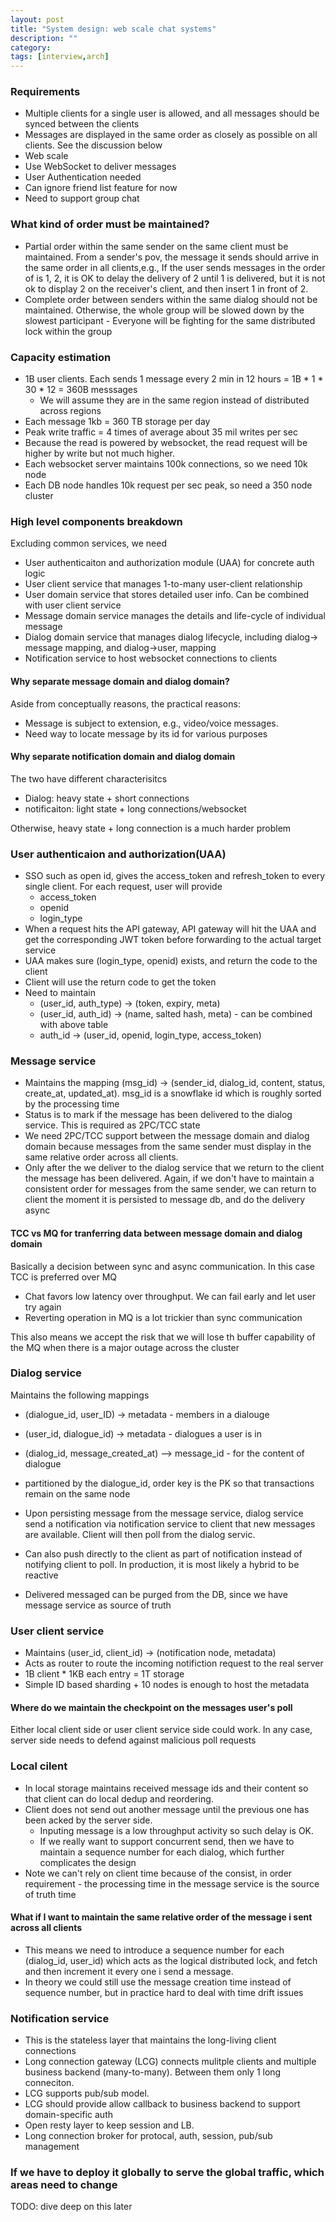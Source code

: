 ```yaml
---
layout: post
title: "System design: web scale chat systems" 
description: ""
category: 
tags: [interview,arch]
---
```


### Requirements

* Multiple clients for a single user is allowed, and all messages should be synced between the clients
* Messages are displayed in the same order as closely as possible on all clients. See the discussion below
* Web scale
* Use WebSocket to deliver messages
* User Authentication needed
* Can ignore friend list feature for now
* Need to support group chat

### What kind of order must be maintained?

* Partial order within the same sender on the same client must be maintained. From a sender's pov, the message it sends should arrive in the same order in all clients,e.g.,  If the user sends messages in the order of is 1, 2, it is OK to delay the delivery of 2 until 1 is delivered, but it is not ok to display 2 on the receiver's client, and then insert 1 in front of 2.
* Complete order between senders within the same dialog should not be maintained. Otherwise, the whole group will be slowed down by the slowest participant - Everyone will be fighting for the same distributed lock within the group 
### Capacity estimation

* 1B user clients. Each sends 1 message every 2 min in 12 hours = 1B * 1 * 30 * 12  = 360B messsages
  * We will assume they are in the same region instead of distributed across regions
* Each message 1kb = 360 TB storage per day 
* Peak write traffic = 4 times of average about 35 mil writes per sec 
* Because the read is powered by websocket, the read request will be higher by write but not much higher. 
* Each websocket server maintains 100k connections, so we need 10k node
* Each DB node handles 10k request per sec peak, so need a 350 node cluster


### High level components breakdown

Excluding common services, we need

* User authenticaiton and authorization module (UAA) for concrete auth logic
* User client service that manages 1-to-many user-client relationship
* User domain service that stores detailed user info. Can be combined with user client service
* Message domain service manages the details and life-cycle of individual message
* Dialog domain service that manages dialog lifecycle, including dialog-> message mapping, and dialog->user, mapping
* Notification service to host websocket connections to clients 

#### Why separate message domain and dialog domain?

Aside from conceptually reasons, the practical reasons:

* Message is subject to extension, e.g., video/voice messages.
* Need way to locate message by its id for various purposes

#### Why separate notification domain and dialog domain

The two have different characterisitcs

* Dialog: heavy state + short connections
* notificaiton: light state + long connections/websocket

Otherwise, heavy state + long connection is a much harder problem

### User authenticaion and authorization(UAA)

* SSO such as open id, gives the access_token and refresh_token to every single client. For each request, user will provide
  * access_token
  * openid
  * login_type 
* When a request hits the API gateway, API gateway will hit the UAA and get the corresponding JWT token before forwarding to the actual target service 
* UAA makes sure (login_type, openid) exists, and return the code to the client
* Client will use the return code to get the token
* Need to maintain
  * (user_id, auth_type) -> (token, expiry, meta)
  * (user_id, auth_id) -> (name, salted hash, meta) - can be combined with above table
  * auth_id -> (user_id, openid, login_type, access_token)

### Message service

* Maintains the mapping (msg_id) -> (sender_id, dialog_id, content, status, create_at, updated_at). msg_id is a snowflake id which is roughly sorted by the processing time
* Status is to mark if the message has been delivered to the dialog service. This is required as 2PC/TCC state
* We need 2PC/TCC support between the message domain and dialog domain because messages from the same sender must display in the same relative order across all clients.
* Only after the we deliver to the dialog service that we return to the client the message has been delivered. Again, if we don't have to maintain a consistent order for messages from the same sender, we can return to client the moment it is persisted to message db, and do the delivery async

#### TCC vs MQ for tranferring data between message domain and dialog domain 
Basically a decision between sync and async communication. In this case TCC is preferred over MQ

* Chat favors low latency over throughput. We can fail early and let user try again
* Reverting operation in MQ is a lot trickier than sync communication

This also means we accept the risk that we will lose th buffer capability of the MQ when there is a major outage across the cluster

 
### Dialog service

Maintains the following mappings 

* (dialogue_id, user_ID) -> metadata - members in a dialouge
* (user_id, dialogue_id) -> metadata - dialogues a user is in 
* (dialog_id, message_created_at) --> message_id -  for the content of dialogue
* partitioned by the dialogue_id, order key is the PK so that transactions remain on the same node

* Upon persisting message from the message service, dialog service send a notification via notification service to client that new messages are available. Client will then poll from the dialog servic. 
* Can also push directly to the client as part of notification instead of notifying client to poll. In production, it is most likely a hybrid to be reactive
* Delivered messaged can be purged from the DB, since we have message service as source of truth

### User client service

* Maintains (user_id, client_id) -> (notification node, metadata)
* Acts as router to route the incoming notifiction request to the real server
 * 1B client * 1KB each entry = 1T storage
 * Simple ID based sharding + 10 nodes is enough to host the metadata

#### Where do we maintain the checkpoint on the messages user's poll

Either local client side or user client service side could work. In any case, server side needs to defend against malicious poll requests


### Local cilent

* In local storage maintains received message ids and their content so that client can do local dedup and reordering.
* Client does not send out another message until the previous one has been acked by the server side. 
  * Inputing message is a low throughput activity so such delay is OK. 
  * If we really want to support concurrent send, then we have to maintain a sequence number for each dialog, which further complicates the design
* Note we can't rely on client time because of the consist, in order requirement - the processing time in the message service is the source of truth time

#### What if I want to maintain the same relative order of the message i sent across all clients

* This means we need to introduce a sequence number for each (dialog_id, user_id) which acts as the logical distributed lock, and fetch and then increment it every one i send a message. 
* In theory we could still use the message creation time instead of sequence number, but in practice hard to deal with time drift issues


### Notification service

* This is the stateless layer that maintains the long-living client connections
* Long connection gateway (LCG) connects mulitple clients and multiple business backend (many-to-many). Between them only 1 long conneciton. 
* LCG supports pub/sub model. 
* LCG should provide allow callback to business backend to support domain-specific auth
* Open resty layer to keep session and LB. 
* Long connection broker for protocal, auth, session, pub/sub management

### If we have to deploy it globally to serve the global traffic, which areas need to change

TODO: dive deep on this later
